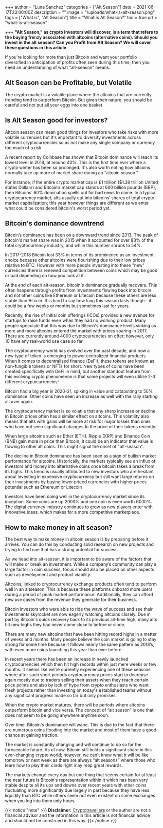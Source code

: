 +++
author = "Luna Sanchez"
categories = ["Alt Season"]
date = 2021-06-17T23:00:00Z
description = ""
image = "/uploads/what-is-alt-season.png"
tags = ["What is", "Alt Season"]
title = "What is Alt Season?"
toc = true
url = "what-is-alt-season"

+++
**"Alt Season," as crypto investors will discover, is a term that refers to the buying frenzy associated with altcoins (alternative coins). Should you invest in the alt season? Can you Profit from Alt Season? We will cover these questions in this article.**

If you're looking for more than just Bitcoin and want your portfolio diversified in anticipation of profits often seen during this time, then you need an understanding of what "alt-season" means.

## Alt Season can be Profitable, but Volatile

The crypto market is a volatile place where the altcoins that are currently trending tend to outperform Bitcoin. But given their nature, you should be careful and not put all your eggs into one basket.

## Is Alt Season good for investors?

Altcoin season can mean good things for investors who take risks with more volatile currencies but it's important to diversify investments across different cryptocurrencies so as not make any single company or currency too much of a risk

A recent report by Coinbase has shown that Bitcoin dominance will reach its lowest level in 2018, at around 40%. This is the first time ever where a crypto winter has been so prolonged. It's also worth noting how altcoins normally take up more of market share during an "altcoin season."

For instance, if the entire crypto market cap is £1 trillion ($1.38 trillion United states Dollars) and Bitcoin’s market cap stands at 600 billion pounds (BBP), then Bitcoins' 60% domination spells out for bad news to come. In a typical cryptocurrency market, alts usually cut into bitcoins’ shares of total crypto-market capitalization; this year however things are different as we enter what could be considered bitcoin's worst period yet.

## Bitcoin's dominance downtrend

Bitcoin’s dominance has been on a downward trend since 2013. The peak of bitcoin's market share was in 2015 when it accounted for over 83% of the total cryptocurrency industry, and while this number shrunk to 54%.

In 2017-2018 Bitcoin lost 33% in terms of its prominence as an investment choice because other altcoins were flourishing due to their low prices relative to BTC. However with more people investing into these "new" currencies there is renewed competition between coins which may be good or bad depending on how you look at it.

At the end of each alt-season, bitcoin's dominance gradually recovers. This often happens through profits from investments flowing back into bitcoin and not other coins like Ethereum or Litecoin because these others are less stable than Bitcoin. It is hard to say how long this season lasts though - it could be a few weeks or months but sometimes last for years.

Recently, the rise of initial coin offerings (ICOs) provided a new avenue for startups to raise funds even when they had no working product. Many people speculate that this was due to Bitcoin's dominance levels sinking as more and more altcoins entered the market with prices soaring in 2017. There are currently around 4000 cryptocurrencies on offer; however, only 10 have any real-world use case so far.

The cryptocurrency world has evolved over the past decade, and now a new type of token is emerging to power centralized financial products. When it comes to decentralised finance (DeFi), these tokens are known as non-fungible tokens or NFTs for short. New types of coins have been created specifically with DeFi in mind, but another standout feature from this evolving crypto phenomenon is that some projects will even utilize 2-3 different cryptocurrencies!

Bitcoin had a big year in 2020-21, spiking in value and catapulting to 50% dominance. Other coins have seen an increase as well with the rally starting all over again.

The cryptocurrency market is so volatile that any sharp increase or decline in Bitcoin prices often has a similar effect on altcoins. This volatility also means that alts with gains will be more at risk for major losses than ones who have not seen significant changes to the price of their tokens recently.

When large altcoins such as Ether (ETH), Ripple (XRP) and Binance Coin (BNB) gain more in price than Bitcoin, it could be an indicator that value is flowing to other alt coins. This might signal the onset of "alt-season".

The decline in Bitcoin dominance has been seen as a sign of bullish market performance for altcoins. Historically, the markets typically see an influx of investors and money into alternative coins once bitcoin takes a break from its highs. This trend is usually attributed to new investors who are hesitant about investing in expensive cryptocurrency but still want large returns on their investments by buying lower priced currencies with higher prices potential such as Ethereum or Litecoin

Investors have been doing well in the cryptocurrency market since its inception. Some coins are up 2000% and one coin is even worth 6000%. The digital currency industry continues to grow as new players enter with innovative ideas, which makes for a more competitive marketplace.

## How to make money in alt season?

The best way to make money in altcoin season is by preparing before it arrives. You can do this by conducting solid research on new projects and trying to find one that has a strong potential for success.

As we head into alt-season, it is important to be aware of the factors that will make or break an investment. While a company’s community can play a large factor in coin success, focus should also be placed on other aspects such as development and product viability.

Altcoins, linked to cryptocurrency exchange products often tend to perform well in an altseason. This is because these platforms onboard more users during a period of peak market performance. Additionally, they can afford new use cases from the revenue they generate for their business.

Bitcoin investors who were able to ride the wave of success and see their investments skyrocket are now eagerly watching altcoins closely. Due in part by Bitcoin's quick recovery back to its previous all-time high, many alts hit new highs they had never come close to before or since.

There are many new altcoins that have been hitting record highs in a matter of weeks and months. Many people believe the coin market is going to stay strong for some time because it follows nearly the same pattern as 2018’s, with even more coins launching this year than ever before.

In recent years there has been an increase in newly launched cryptocurrencies which then hit high records within just mere weeks or few months. It seems like we're currently experiencing one of these seasons where after such short periods cryptocurrency prices start to decrease again mostly due to traders selling their assets when they reach certain price points and also by lack of hype from crypto enthusiasts who want fresh projects rather than investing on today's established teams without any significant progress made so far but only promises.

When the crypto market matures, there will be periods where altcoins outperform bitcoin and vice versa. The concept of “alt season” is one that does not seem to be going anywhere anytime soon.

Over time, Bitcoin's dominance will wane. This is due to the fact that there are numerous coins flooding into the market and most of them have a good chance at gaining traction.

The market is constantly changing and will continue to do so for the foreseeable future. As of now, Bitcoin still holds a significant share in this ever-changing crypto world; however, we can’t know what it will be like tomorrow or next week as there are always “alt seasons” where those who learn how to play their cards right may reap great rewards.

The markets change every day but one thing that seems certain for at least the near future is Bitcoin's representation within it which has been very stable despite all its ups and downs over recent years with other coins fluctuating more significantly due largely in part because they have less liquidity than BTC while others seem not even existent on some exchanges when you log into them only hours.

{{< notice "note" >}} **Disclaimer:** [Cryptotravellers](https://cryptotravellers.com) or the author are not a financial advisor and the information in this article is not financial advice and should not be construed in this way. {{< /notice >}}